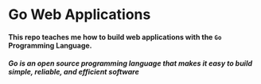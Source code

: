 # Go Web Applications

#### This repo teaches me how to build web applications with the `Go` Programming Language.

##### Go is an open source programming language that makes it easy to build simple, reliable, and efficient software
